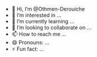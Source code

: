 - 👋 Hi, I’m @Othmen-Derouiche
- 👀 I’m interested in ...
- 🌱 I’m currently learning ...
- 💞️ I’m looking to collaborate on ...
- 📫 How to reach me ...
- 😄 Pronouns: ...
- ⚡ Fun fact: ...

<!---
Othmen-Derouiche/Othmen-Derouiche is a ✨ special ✨ repository because its `README.md` (this file) appears on your GitHub profile.
You can click the Preview link to take a look at your changes.
--->
